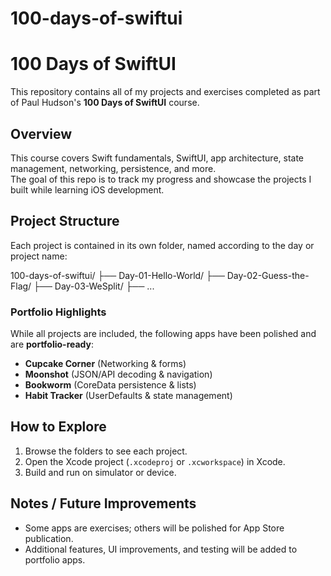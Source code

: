 # 100-days-of-swiftui

# 100 Days of SwiftUI

This repository contains all of my projects and exercises completed as part of Paul Hudson's **100 Days of SwiftUI** course.

## Overview
This course covers Swift fundamentals, SwiftUI, app architecture, state management, networking, persistence, and more.  
The goal of this repo is to track my progress and showcase the projects I built while learning iOS development.

## Project Structure
Each project is contained in its own folder, named according to the day or project name:

100-days-of-swiftui/
├── Day-01-Hello-World/
├── Day-02-Guess-the-Flag/
├── Day-03-WeSplit/
├── ...


### Portfolio Highlights
While all projects are included, the following apps have been polished and are **portfolio-ready**:  
- **Cupcake Corner** (Networking & forms)  
- **Moonshot** (JSON/API decoding & navigation)  
- **Bookworm** (CoreData persistence & lists)  
- **Habit Tracker** (UserDefaults & state management)  

## How to Explore
1. Browse the folders to see each project.
2. Open the Xcode project (`.xcodeproj` or `.xcworkspace`) in Xcode.
3. Build and run on simulator or device.

## Notes / Future Improvements
- Some apps are exercises; others will be polished for App Store publication.  
- Additional features, UI improvements, and testing will be added to portfolio apps.

